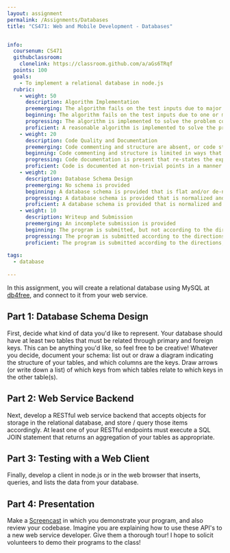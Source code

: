 ```yaml
---
layout: assignment
permalink: /Assignments/Databases
title: "CS471: Web and Mobile Development - Databases"


info:
  coursenum: CS471
  githubclassroom:
    clonelink: https://classroom.github.com/a/aGs6TRqf
  points: 100
  goals:
    - To implement a relational database in node.js
  rubric:
    - weight: 50
      description: Algorithm Implementation
      preemerging: The algorithm fails on the test inputs due to major issues, or the program fails to compile and/or run
      beginning: The algorithm fails on the test inputs due to one or more minor issues
      progressing: The algorithm is implemented to solve the problem correctly according to given test inputs, but would fail if executed in a general case due to a minor issue or omission in the algorithm design or implementation
      proficient: A reasonable algorithm is implemented to solve the problem which correctly solves the problem according to the given test inputs, and would be reasonably expected to solve the problem in the general case
    - weight: 20
      description: Code Quality and Documentation
      preemerging: Code commenting and structure are absent, or code structure departs significantly from best practice, and/or the code departs significantly from the style guide
      beginning: Code commenting and structure is limited in ways that reduce the readability of the program, and/or there are minor departures from the style guide
      progressing: Code documentation is present that re-states the explicit code definitions, and/or code is written that mostly adheres to the style guide
      proficient: Code is documented at non-trivial points in a manner that enhances the readability of the program, and code is written according to the style guide
    - weight: 20
      description: Database Schema Design
      preemerging: No schema is provided
      beginning: A database schema is provided that is flat and/or de-normalized, and would benefit from normalized structure into modular tables
      progressing: A database schema is provided that is normalized and relates tables with foreign keys
      proficient: A database schema is provided that is normalized and relates tables with foreign keys, and is documented to describe the structure and function of each table and key
    - weight: 10
      description: Writeup and Submission
      preemerging: An incomplete submission is provided
      beginning: The program is submitted, but not according to the directions in one or more ways (for example, because it is lacking a readme writeup)
      progressing: The program is submitted according to the directions with a minor omission or correction needed, and with at least superficial responses to the bolded questions throughout
      proficient: The program is submitted according to the directions, including a readme writeup describing the solution, and thoughtful answers to the bolded questions throughout
  
tags:
  - database
  
---
```


In this assignment, you will create a relational database using MySQL at [db4free](http://db4free.net), and connect to it from your web service.

## Part 1: Database Schema Design
First, decide what kind of data you'd like to represent.  Your database should have at least two tables that must be related through primary and foreign keys.  This can be anything you'd like, so feel free to be creative!  Whatever you decide, document your schema: list out or draw a diagram indicating the structure of your tables, and which columns are the keys.  Draw arrows (or write down a list) of which keys from which tables relate to which keys in the other table(s).

## Part 2: Web Service Backend
Next, develop a RESTful web service backend that accepts objects for storage in the relational database, and store / query those items accordingly.  At least one of your RESTful endpoints must execute a SQL JOIN statement that returns an aggregation of your tables as appropriate.

## Part 3: Testing with a Web Client
Finally, develop a client in node.js or in the web browser that inserts, queries, and lists the data from your database.

## Part 4: Presentation

Make a [Screencast](https://screencast-o-matic.com/) in which you demonstrate your program, and also review your codebase.  Imagine you are explaining how to use these API's to a new web service developer.  Give them a thorough tour!  I hope to solicit volunteers to demo their programs to the class!